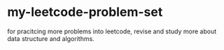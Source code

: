 # my-leetcode-problem-set
for pracitcing more problems into leetcode, revise and study more about data structure and algorithms.
